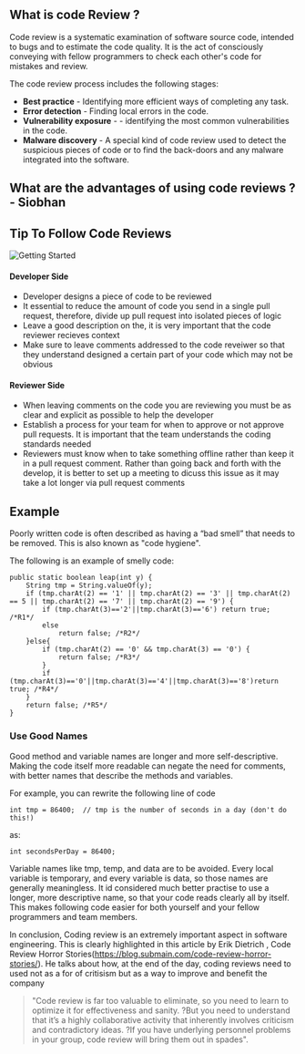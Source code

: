 ## What is code Review ? 
Code review is a systematic examination of software source code, intended to bugs and to estimate the code quality. It is the act of consciously conveying with fellow programmers to check each other's code for mistakes and review.


The code review process includes the following stages:
- **Best practice** - Identifying more efficient ways of completing any task. 
- **Error detection** - Finding local errors in the code.
- **Vulnerability exposure** - - identifying the most common vulnerabilities in the code.
- **Malware discovery** - A special kind of code review used to detect the suspicious pieces of code or to find the back-doors and any malware integrated into the software.







## What are the advantages of using code reviews ? - Siobhan

## Tip To Follow Code Reviews
![Getting Started](https://i.postimg.cc/ncMPgjjb/Overview-of-the-Code-Review-Process.png)



#### Developer Side
- Developer designs a piece of code to be reviewed
- It essential to reduce the amount of code you send in a single pull request, therefore, divide up pull request into isolated pieces of logic
- Leave a good description on the, it is very important that the code reviewer recieves context
- Make sure to leave comments addressed to the code reveiwer so that they understand designed a certain part of your code which may not be obvious

#### Reviewer Side
- When leaving comments on the code you are reviewing you must be as clear and explicit as possible to help the developer 
- Establish a process for your team for when to approve or not approve pull requests. It is important that the team understands the coding standards needed
- Reviewers must know when to take something offline rather than keep it in a pull request comment. Rather than going back and forth with the develop, it is better to set up a meeting to dicuss this issue as it may take a lot longer via pull request comments

## Example 

Poorly written code is often described as having a “bad smell” that needs to be removed. This is also known as "code hygiene".

The following is an example of smelly code:

```
public static boolean leap(int y) {
    String tmp = String.valueOf(y);
    if (tmp.charAt(2) == '1' || tmp.charAt(2) == '3' || tmp.charAt(2) == 5 || tmp.charAt(2) == '7' || tmp.charAt(2) == '9') {
        if (tmp.charAt(3)=='2'||tmp.charAt(3)=='6') return true; /*R1*/
        else
            return false; /*R2*/
    }else{
        if (tmp.charAt(2) == '0' && tmp.charAt(3) == '0') {
            return false; /*R3*/
        }
        if (tmp.charAt(3)=='0'||tmp.charAt(3)=='4'||tmp.charAt(3)=='8')return true; /*R4*/
    }
    return false; /*R5*/
}

```
### Use Good Names

Good method and variable names are longer and more self-descriptive. Making the code itself more readable can negate the need for comments, with better names that describe the methods and variables.

For example, you can rewrite the following line of code
```
int tmp = 86400;  // tmp is the number of seconds in a day (don't do this!)
```
as:
```
int secondsPerDay = 86400;
```
Variable names like tmp, temp, and data are to be avoided. Every local variable is temporary, and every variable is data, so those names are generally meaningless. It id considered much better practise to use a longer, more descriptive name, so that your code reads clearly all by itself. This makes following code easier for both yourself and your fellow programmers and team members.

In conclusion, Coding review is an extremely important aspect in software engineering. This is clearly highlighted in this article by Erik Dietrich , Code Review Horror Stories(https://blog.submain.com/code-review-horror-stories/). He talks about how, at the end of the day, coding reviews need to used not as a for of critisism but as a way to improve and benefit the company 

> "Code review is far too valuable to eliminate, so you need to learn to optimize it for effectiveness and sanity. ?But you need to understand that it’s a highly 
> collaborative activity that inherently involves criticism and contradictory ideas. ?If you have underlying personnel problems in your group, code review will 
> bring them out in spades".





